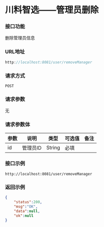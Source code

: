 # 川料智选——管理员删除
### 接口功能

删除管理员信息

### URL地址

```javascript
http://localhost:8081/user/removeManager
```

### 请求方式

`POST`

### 请求参数

无

### 请求参数体

| 参数      | 说明                               | 类型      | 可选值       | 备注    |
|---------- |---------------------------------- |---------- |------------- |-------- |
|id     | 管理员ID | String | 必填 | |

### 接口示例

`http://localhost:8081/user/removeManager`

### 返回示例

```json
{
    "status":200,
    "msg":"OK",
    "data":null,
    "ok":null
}
```
